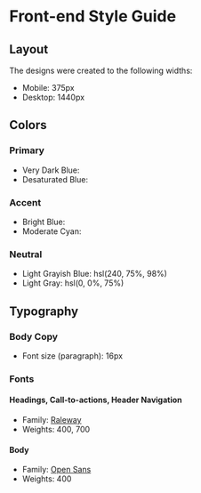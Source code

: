 # Front-end Style Guide

## Layout

The designs were created to the following widths:

- Mobile: 375px
- Desktop: 1440px

## Colors

### Primary

- Very Dark Blue: 
- Desaturated Blue: 

### Accent

- Bright Blue: 
- Moderate Cyan: 

### Neutral

- Light Grayish Blue: hsl(240, 75%, 98%)
- Light Gray: hsl(0, 0%, 75%)

## Typography

### Body Copy

- Font size (paragraph): 16px

### Fonts

#### Headings, Call-to-actions, Header Navigation

- Family: [Raleway](https://fonts.google.com/specimen/Raleway)
- Weights: 400, 700

#### Body

- Family: [Open Sans](https://fonts.google.com/specimen/Open+Sans)
- Weights: 400
